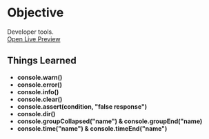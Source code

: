 # Objective

Developer tools.<br>
[Open Live Preview](https://ash-ishsharma.github.io/mini-js-projects/09-dev-tools-domination/)

## Things Learned

- **console.warn()**<br>
- **console.error()**<br>
- **console.info()**<br>
- **console.clear()**<br>
- **console.assert(condition, "false response")**<br>
- **console.dir()**<br>
- **console.groupCollapsed("name") & console.groupEnd("name)**<br>
- **console.time("name") & console.timeEnd("name")**<br>